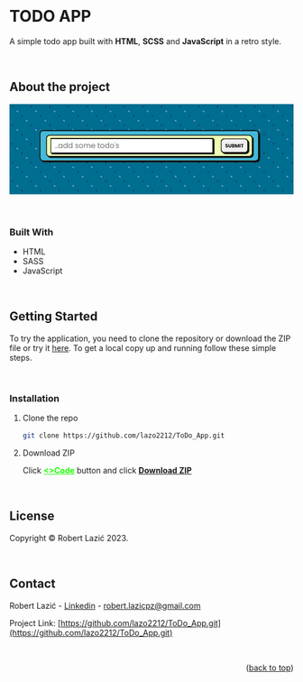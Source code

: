 <br>

<a name="#readme-top"></a>

# TODO APP

A simple todo app built with **HTML**, **SCSS** and **JavaScript** in a retro style.

<br>

<!-- ABOUT THE PROJECT -->

## About the project

![TODO App image](/projectImage.jpg)

<br>

### Built With

- HTML
- SASS
- JavaScript

<br>

<!-- GETTING STARTED -->

## Getting Started

To try the application, you need to clone the repository or download the ZIP file or try it [here](https://lazo2212.github.io/ToDo_App/).
To get a local copy up and running follow these simple steps.

<br>

### Installation

1. Clone the repo
   ```sh
   git clone https://github.com/lazo2212/ToDo_App.git
   ```
2. Download ZIP

   Click <a style="color: #1cff00" href="https://github.com/lazo2212/ToDo_App">**<>Code**</a> button and click <a href="https://github.com/lazo2212/ToDo_App/archive/refs/heads/master.zip"> **Download ZIP** </a>

<br>

<!-- LICENSE -->

## License

Copyright © Robert Lazić 2023.

<br>

<!-- CONTACT -->

## Contact

Robert Lazić - [Linkedin](https://www.linkedin.com/in/robert-lazi%C4%87-927a79266/) - robert.lazicpz@gmail.com

Project Link: [https://github.com/lazo2212/ToDo_App.git](https://github.com/lazo2212/ToDo_App.git)

<br>

<p align="right">(<a href="#readme-top">back to top</a>)</p>
